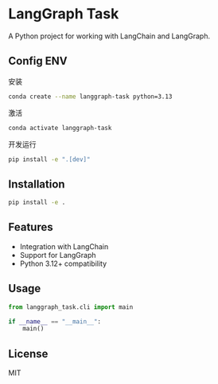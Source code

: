 # LangGraph Task

A Python project for working with LangChain and LangGraph.

## Config ENV

安装

```bash
conda create --name langgraph-task python=3.13
```

激活

```bash
conda activate langgraph-task
```

开发运行

```bash
pip install -e ".[dev]"
```

## Installation

```bash
pip install -e .
```

## Features

- Integration with LangChain
- Support for LangGraph
- Python 3.12+ compatibility

## Usage

```python
from langgraph_task.cli import main

if __name__ == "__main__":
    main()
```

## License

MIT 
